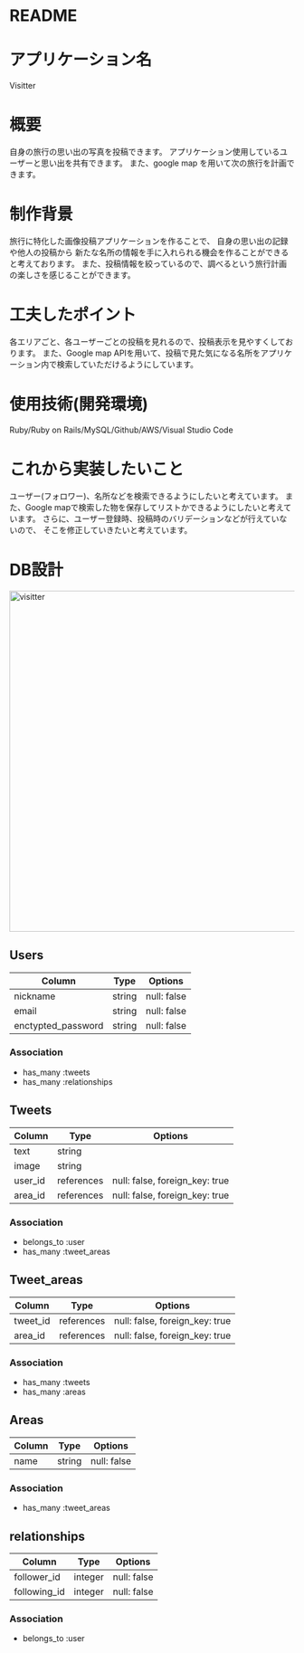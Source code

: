 # README

# アプリケーション名
Visitter


# 概要
自身の旅行の思い出の写真を投稿できます。
アプリケーション使用しているユーザーと思い出を共有できます。
また、google map を用いて次の旅行を計画できます。


# 制作背景
旅行に特化した画像投稿アプリケーションを作ることで、
自身の思い出の記録や他人の投稿から
新たな名所の情報を手に入れられる機会を作ることができると考えております。
また、投稿情報を絞っているので、調べるという旅行計画の楽しさを感じることができます。

# 工夫したポイント
各エリアごと、各ユーザーごとの投稿を見れるので、投稿表示を見やすくしております。
また、Google map APIを用いて、投稿で見た気になる名所をアプリケーション内で検索していただけるようにしています。

# 使用技術(開発環境)
Ruby/Ruby on Rails/MySQL/Github/AWS/Visual Studio Code


# これから実装したいこと
ユーザー(フォロワー)、名所などを検索できるようにしたいと考えています。
また、Google mapで検索した物を保存してリストかできるようにしたいと考えています。
さらに、ユーザー登録時、投稿時のバリデーションなどが行えていないので、
そこを修正していきたいと考えています。



# DB設計
<img width="603" alt="visitter" src="https://user-images.githubusercontent.com/62324184/87263985-bfae6680-c4f9-11ea-8c4b-cb1e04269ecd.png">

## Users
|Column|Type|Options|
|------------|------------|------------|
|nickname|string|null: false|
|email|string|null: false|
|enctypted_password|string|null: false|

### Association
- has_many :tweets
- has_many :relationships


## Tweets
|Column|Type|Options|
|------------|------------|------------|
|text|string| |
|image|string| |
|user_id|references|null: false, foreign_key: true|
|area_id|references|null: false, foreign_key: true|

### Association
- belongs_to :user
- has_many :tweet_areas


## Tweet_areas
|Column|Type|Options|
|------------|------------|------------|
|tweet_id|references|null: false, foreign_key: true|
|area_id|references|null: false, foreign_key: true|

### Association
- has_many :tweets
- has_many :areas


## Areas
|Column|Type|Options|
|------------|------------|------------|
|name|string|null: false|

### Association
- has_many :tweet_areas


## relationships
|Column|Type|Options|
|------------|------------|------------|
|follower_id|integer|null: false|
|following_id|integer|null: false|

### Association
- belongs_to :user